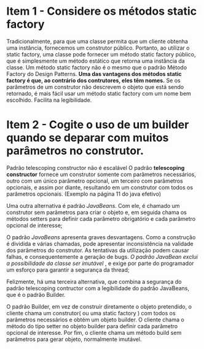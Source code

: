 <h1>Item 1 - Considere os métodos static factory</h1>
Tradicionalmente, para que uma classe permita que um cliente obtenha uma instância, fornecemos 
um construtor público. Portanto, ao utilizar o static factory, uma classe pode fornecer um método 
static factory público, que é simplesmente um método estático que retorna uma instância da classe.
Um método static factory não é o mesmo que o padrão Método Factory do Design Patterns. 
<b>Uma das vantagens dos métodos static factory é que, ao contrário dos contrutores, eles têm nomes.</b>
Se os parâmetros de um construtor não descrevem o objeto que está sendo retornado, é mais fácil usar um 
método static factory  com um nome bem escolhido. Facilita na legibilidade. 


<h1>Item 2 - Cogite o uso de um builder quando se deparar com muitos parâmetros no construtor. </h1> 

Padrão telescoping constructor não é escalável
O padrão <b>telescoping constructor</b> fornece um construtor somente com parâmetros necessários, 
outro com um único parâmetro opcional, um terceiro com parâmetros opcionais, e assim por diante, resultando 
em um construtor com todos os parâmetros opcionais. (Exemplo na página 11 do java efetivo)

Uma outra alternativa é padrão <i>JavaBeans</i>. Com ele, é chamado um 
construtor sem parâmetros para criar o objeto e, em seguida chama os métodos setters 
para definir cada parâmetro obrigatório e cada parâmetro opcional de interesse; 

O padrão <i>JavaBeans</i> apresenta graves desvantagens. Como a construção é dividida 
e várias chamadas, pode apresentar inconsistência na validade dos parâmetros do construtor. 
As tentativas da utilização podem causar falhas, e consequentemente a geração de bugs. 
<i> O padrão JavaBean exclui a possibilidade da classe ser imutável </i>, e exige 
por parte do programador um esforço para garantir a segurança da thread; 

Felizmente, há uma terceira alternativa, que combina a segurança do padrão telescoping contructor 
com a legibilidade do padrão JavaBeans, que é o padrão Builder. 

O padrão Builder, em vez de construir diretamente o objeto pretendido, 
o cliente chama um construtor( ou uma static factory ) com todos os parâmetros 
necessários e obtém um objeto builder. O cliente chama o método 
do tipo setter no objeto builder para definir cada parâmetro opcional de interesse. 
Por fim, o cliente chama um método build sem parâmetros para gerar objeto, normalmente imutável.<br> 

